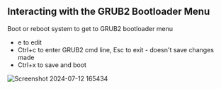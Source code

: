 ## Interacting with the GRUB2 Bootloader Menu
Boot or reboot system to get to GRUB2 bootloader menu
- e to edit
- Ctrl+c to enter GRUB2 cmd line, Esc to exit - doesn't save changes made
- Ctrl+x to save and boot

![Screenshot 2024-07-12 165434](https://github.com/user-attachments/assets/93d84d41-d572-4bf8-8348-968c21dc1a60)
